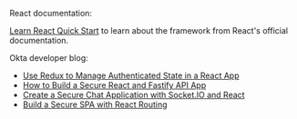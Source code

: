 React documentation:

[Learn React Quick Start](https://react.dev/learn) to learn about the framework from React's official documentation.

Okta developer blog:

* [Use Redux to Manage Authenticated State in a React App](https://developer.okta.com/blog/2022/08/29/react-typescript-redux)
* [How to Build a Secure React and Fastify API App](https://developer.okta.com/blog/2022/12/06/react-fastify-postgres)
* [Create a Secure Chat Application with Socket.IO and React](https://developer.okta.com/blog/2021/07/14/socket-io-react-tutorial)
* [Build a Secure SPA with React Routing](https://developer.okta.com/blog/2021/11/01/react-routing)
